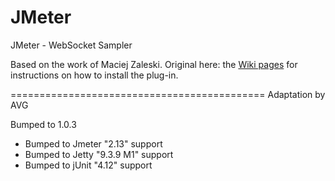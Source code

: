 JMeter
======

JMeter - WebSocket Sampler

Based on the work of Maciej Zaleski. 
Original here: the [Wiki pages](https://github.com/maciejzaleski/JMeter-WebSocketSampler/wiki) for instructions on how to install the plug-in.

============================================
Adaptation by AVG

Bumped to 1.0.3
- Bumped to Jmeter "2.13" support
- Bumped to Jetty "9.3.9 M1" support
- Bumped to jUnit "4.12" support
